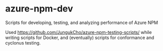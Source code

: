 # azure-npm-dev
Scripts for developing, testing, and analyzing performance of Azure NPM

Used https://github.com/JungukCho/azure-npm-testing-scripts/ while writing scripts for Docker, and (eventually) scripts for conformance and cyclonus testing.

